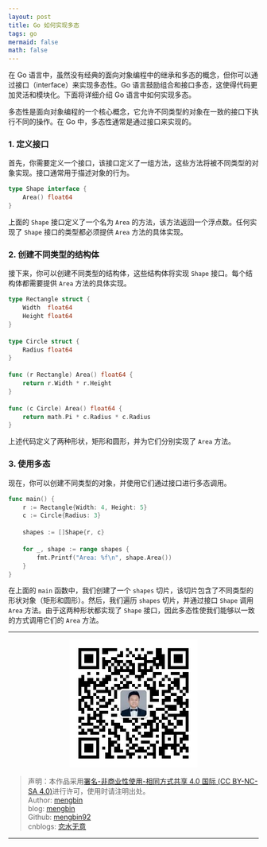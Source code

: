 ```yaml
---
layout: post
title: Go 如何实现多态
tags: go
mermaid: false
math: false
---  
```


在 Go 语言中，虽然没有经典的面向对象编程中的继承和多态的概念，但你可以通过接口（interface）来实现多态性。Go 语言鼓励组合和接口多态，这使得代码更加灵活和模块化。下面将详细介绍 Go 语言中如何实现多态。

多态性是面向对象编程的一个核心概念，它允许不同类型的对象在一致的接口下执行不同的操作。在 Go 中，多态性通常是通过接口来实现的。

### 1. 定义接口

首先，你需要定义一个接口，该接口定义了一组方法，这些方法将被不同类型的对象实现。接口通常用于描述对象的行为。

```go
type Shape interface {
    Area() float64
}
```

上面的 `Shape` 接口定义了一个名为 `Area` 的方法，该方法返回一个浮点数。任何实现了 `Shape` 接口的类型都必须提供 `Area` 方法的具体实现。

### 2. 创建不同类型的结构体

接下来，你可以创建不同类型的结构体，这些结构体将实现 `Shape` 接口。每个结构体都需要提供 `Area` 方法的具体实现。

```go
type Rectangle struct {
    Width  float64
    Height float64
}

type Circle struct {
    Radius float64
}

func (r Rectangle) Area() float64 {
    return r.Width * r.Height
}

func (c Circle) Area() float64 {
    return math.Pi * c.Radius * c.Radius
}
```

上述代码定义了两种形状，矩形和圆形，并为它们分别实现了 `Area` 方法。

### 3. 使用多态

现在，你可以创建不同类型的对象，并使用它们通过接口进行多态调用。

```go
func main() {
    r := Rectangle{Width: 4, Height: 5}
    c := Circle{Radius: 3}

    shapes := []Shape{r, c}

    for _, shape := range shapes {
        fmt.Printf("Area: %f\n", shape.Area())
    }
}
```

在上面的 `main` 函数中，我们创建了一个 `shapes` 切片，该切片包含了不同类型的形状对象（矩形和圆形）。然后，我们遍历 `shapes` 切片，并通过接口 `Shape` 调用 `Area` 方法。由于这两种形状都实现了 `Shape` 接口，因此多态性使我们能够以一致的方式调用它们的 `Area` 方法。

---

<div align="center">
  <img src="../img/qrcode_wechat.jpg" alt="孟斯特">
</div>

> 声明：本作品采用[署名-非商业性使用-相同方式共享 4.0 国际 (CC BY-NC-SA 4.0)](https://creativecommons.org/licenses/by-nc-sa/4.0/deed.zh)进行许可，使用时请注明出处。  
> Author: [mengbin](mengbin1992@outlook.com)  
> blog: [mengbin](https://mengbin.top)  
> Github: [mengbin92](https://mengbin92.github.io/)  
> cnblogs: [恋水无意](https://www.cnblogs.com/lianshuiwuyi/)  

---
